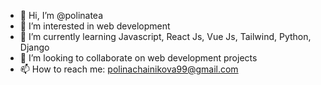 - 👋 Hi, I’m @polinatea
- 👀 I’m interested in web development
- 🌱 I’m currently learning Javascript, React Js, Vue Js, Tailwind, Python, Django
- 💞️ I’m looking to collaborate on web development projects
- 📫 How to reach me: polinachainikova99@gmail.com

<!---
polinatea/polinatea is a ✨ special ✨ repository because its `README.md` (this file) appears on your GitHub profile.
You can click the Preview link to take a look at your changes.
--->
